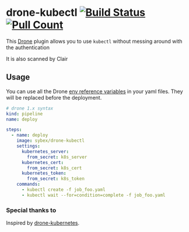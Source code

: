 # drone-kubectl [![Build Status](https://drone.julina.ch/api/badges/sybnex/drone-kubectl/status.svg)](https://drone.julina.ch/sybnex/drone-kubectl) [![Pull Count](https://badgen.net/docker/pulls/sybex/drone-kubectl)](https://hub.docker.com/r/sybex/drone-kubectl) 

This [Drone](https://drone.io/) plugin allows you to use `kubectl` without messing around with the authentication

It is also scanned by Clair

## Usage

You can use all the Drone [env reference variables](https://docs.drone.io/reference/environ/) in your yaml files.
They will be replaced before the deployment.

```yaml
# drone 1.x syntax
kind: pipeline
name: deploy

steps:
  - name: deploy
    image: sybex/drone-kubectl
    settings:
      kubernetes_server:
        from_secret: k8s_server
      kubernetes_cert:
        from_secret: k8s_cert
      kubernetes_token:
        from_secret: k8s_token
    commands:
      - kubectl create -f job_foo.yaml
      - kubectl wait --for=condition=complete -f job_foo.yaml

```

### Special thanks to

Inspired by [drone-kubernetes](https://github.com/honestbee/drone-kubernetes).
